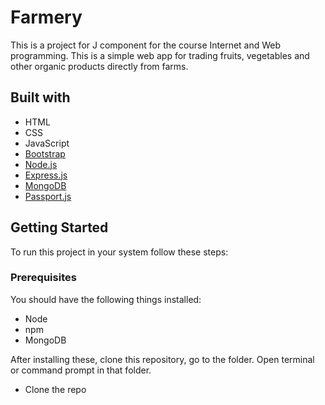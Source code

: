 # Farmery
This is a project for J component for the course Internet and Web programming.
This is a simple web app for trading fruits, vegetables and other organic products directly from farms.

## Built with

* HTML
* CSS
* JavaScript
* [Bootstrap](https://getbootstrap.com/)
* [Node.js](https://nodejs.org/en/)
* [Express.js](https://expressjs.com/)
* [MongoDB](https://www.mongodb.com/)
* [Passport.js](http://www.passportjs.org/)

## Getting Started

To run this project in your system follow these steps:

### Prerequisites

You should have the following things installed:

* Node
* npm
* MongoDB

After installing these, clone this repository, go to the folder. Open terminal or command prompt in that folder.

* Clone the repo
```

```
